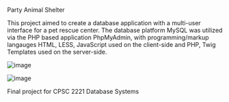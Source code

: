 Party Animal Shelter

This project aimed to create a database application with a multi-user interface for a pet rescue center. The database platform MySQL was utilized via the PHP based application PhpMyAdmin, with programming/markup langauges HTML, LESS, JavaScript used on the client-side and PHP, Twig Templates used on the server-side. 


![image](https://user-images.githubusercontent.com/31422704/50576647-18f8ee00-0dcb-11e9-8a91-517a59c8f9b0.png)

![image](https://user-images.githubusercontent.com/31422704/50576664-8c026480-0dcb-11e9-875c-225cb47aa110.png)

Final project for CPSC 2221 Database Systems
